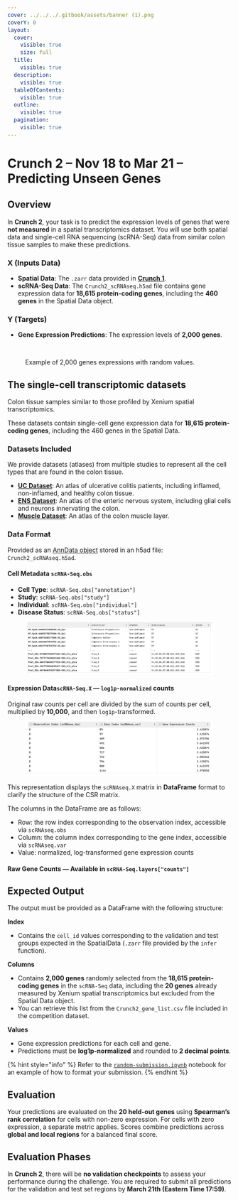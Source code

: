 ```yaml
---
cover: ../../../.gitbook/assets/banner (1).png
coverY: 0
layout:
  cover:
    visible: true
    size: full
  title:
    visible: true
  description:
    visible: true
  tableOfContents:
    visible: true
  outline:
    visible: true
  pagination:
    visible: true
---
```


# Crunch 2 – Nov 18 to Mar 21 – Predicting Unseen Genes

## Overview

In **Crunch 2**, your task is to predict the expression levels of genes that were **not measured** in a spatial transcriptomics dataset. You will use both spatial data and single-cell RNA sequencing (scRNA-Seq) data from similar colon tissue samples to make these predictions.

### **X (Inputs Data)**

* **Spatial Data**: The `.zarr` data provided in [**Crunch 1**](crunch-1.md#linking-the-h-and-e-image-to-spatial-transcriptomics).&#x20;
* **scRNA-Seq Data**: The `Crunch2_scRNAseq.h5ad` file contains gene expression data for **18,615 protein-coding genes**, including the **460 genes** in the Spatial Data object.

### **Y (Targets)**

* **Gene Expression Predictions**: The expression levels of **2,000 genes**.

<div data-full-width="false"><figure><img src="../../../.gitbook/assets/Capture d’écran 2024-11-18 à 19.47.47.png" alt=""><figcaption><p>Example of 2,000 genes expressions with random values.</p></figcaption></figure></div>

## The single-cell transcriptomic datasets

Colon tissue samples similar to those profiled by Xenium spatial transcriptomics.

These datasets contain single-cell gene expression data for **18,615 protein-coding genes**, including the 460 genes in the Spatial Data.

### **Datasets Included**

We provide datasets (atlases) from multiple studies to represent all the cell types that are found in the colon tissue.

* [**UC Dataset**](https://pubmed.ncbi.nlm.nih.gov/31348891/): An atlas of ulcerative colitis patients, including inflamed, non-inflamed, and healthy colon tissue.
* [**ENS Dataset**](https://pubmed.ncbi.nlm.nih.gov/32888429/): An atlas of the enteric nervous system, including glial cells and neurons innervating the colon.
* [**Muscle Dataset**](https://pubmed.ncbi.nlm.nih.gov/37206377/): An atlas of the colon muscle layer.

### **Data Format**

Provided as an [AnnData object](https://anndata.readthedocs.io/en/latest/) stored in an h5ad file: `Crunch2_scRNAseq.h5ad`.

#### **Cell Metadata `scRNA-Seq.obs`**

* **Cell Type**: `scRNA-Seq.obs["annotation"]`
* **Study**: `scRNA-Seq.obs["study"]`
* **Individual**: `scRNA-Seq.obs["individual"]`
* **Disease Status**: `scRNA-Seq.obs["status"]`

<figure><img src="../../../.gitbook/assets/ScRNA-Seq obs (1).png" alt="scRNA-Seq Observations (scRNAseq.obs)"><figcaption></figcaption></figure>

#### **Expression Data`scRNA-Seq.X`** — `log1p-normalized` counts

Original raw counts per cell are divided by the sum of counts per cell, multiplied by **10,000**, and then `log1p`-transformed.

<div data-full-width="false"><figure><img src="../../../.gitbook/assets/ScRNA-Seq X (2).png" alt="Compressed Sparse Row (CSR) Matrix of scRNAseq.X as DataFrame"><figcaption></figcaption></figure></div>

This representation displays the `scRNAseq.X` matrix in **DataFrame** format to clarify the structure of the CSR matrix.

The columns in the DataFrame are as follows:

* Row: the row index corresponding to the observation index, accessible via `scRNAseq.obs`
* Column: the column index corresponding to the gene index, accessible via `scRNAseq.var`
* Value: normalized, log-transformed gene expression counts

#### **Raw Gene Counts** — Available in `scRNA-Seq.layers["counts"]`

## Expected Output

The output must be provided as a DataFrame with the following structure:

**Index**

* Contains the `cell_id` values corresponding to the validation and test groups expected in the SpatialData (`.zarr` file provided by the `infer` function).

**Columns**

* Contains **2,000 genes** randomly selected from the **18,615 protein-coding genes** in the `scRNA-Seq` data, including the **20 genes** already measured by Xenium spatial transcriptomics but excluded from the Spatial Data object.
* You can retrieve this list from the `Crunch2_gene_list.csv` file included in the competition dataset.

**Values**

* Gene expression predictions for each cell and gene.
* Predictions must be **log1p-normalized** and rounded to **2 decimal points**.

{% hint style="info" %}
Refer to the [`random-submission.ipynb`](https://github.com/crunchdao/competitions/blob/master/competitions/broad-2/quickstarters/random-submission/random-submission.ipynb) notebook  for an example of how to format your submission.
{% endhint %}

## Evaluation

Your predictions are evaluated on the **20 held-out genes** using **Spearman’s rank correlation** for cells with non-zero expression. For cells with zero expression, a separate metric applies. Scores combine predictions across **global and local regions** for a balanced final score.

## Evaluation Phases

In **Crunch 2**, there will be **no validation checkpoints** to assess your performance during the challenge. You are required to submit all predictions for the validation and test set regions by **March 21th (Eastern Time 17:59)**.
